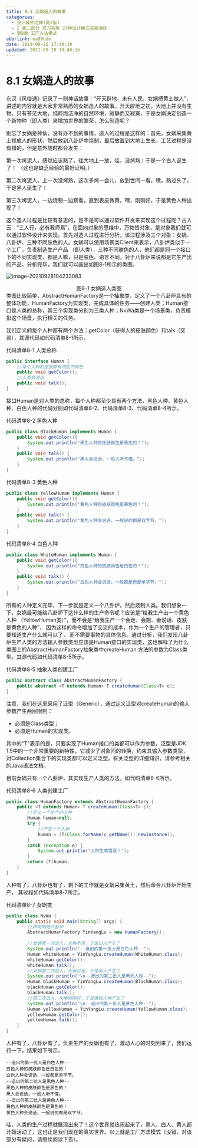 ```yaml
---
title: 8.1 女娲造人的故事
categories: 
  - 设计模式之禅(第2版)
  - 2 第二部分 真刀实枪 23种设计模式完美演绎
  - 第8章 工厂方法模式
abbrlink: ea99dde
date: 2019-09-20 17:40:10
updated: 2021-09-28 10:49:16
---
```

# 8.1 女娲造人的故事 #
东汉《风俗通》记录了一则神话故事：“开天辟地，未有人民，女娲搏黄土做人”，讲述的内容就是大家非常熟悉的女娲造人的故事。开天辟地之初，大地上并没有生物，只有苍茫大地，纯粹而洁净的自然环境，寂静而又寂寞，于是女娲决定创造一个新物种（即人类）来增加世界的繁荣，怎么制造呢？

别忘了女娲是神仙，没有办不到的事情，造人的过程是这样的：首先，女娲采集黄土捏成人的形状，然后放到八卦炉中烧制，最后放置到大地上生长，工艺过程是没有错的，但是意外随时都会发生：

第一次烤泥人，感觉应该熟了，往大地上一放，哇，没烤熟！于是一个白人诞生了！ （这也是缺乏经验的最好证明。）

第二次烤泥人，上一次没烤熟，这次多烤一会儿，放到世间一看，嘿，熟过头了，于是黑人诞生了！

第三次烤泥人，一边烧制一边察看，直到表皮微黄，嘿，刚刚好，于是黄色人种出现了！

这个造人过程是比较有意思的，是不是可以通过软件开发来实现这个过程呢？古人云：“三人行，必有我师焉”，在面向对象的思维中，万物皆对象，是对象我们就可以通过软件设计来实现。首先对造人过程进行分析，该过程涉及三个对象：女娲、八卦炉、三种不同肤色的人。女娲可以使用场景类Client来表示，八卦炉类似于一个工厂，负责制造生产产品 （即人类），三种不同肤色的人，他们都是同一个接口下的不同实现类，都是人嘛，只是肤色、语言不同，对于八卦炉来说都是它生产出的产品。分析完毕，我们就可以画出如图8-1所示的类图。

![image-20210928104233083](https://gitee.com/XiaoLan223/images/raw/master/Blog/Sum/20210928104233.png)
<center>图8-1 女娲造人类图</center>
类图比较简单，AbstractHumanFactory是一个抽象类，定义了一个八卦炉具有的整体功能，HumanFactory为实现类，完成具体的任务——创建人类；Human接口是人类的总称，其三个实现类分别为三类人种；NvWa类是一个场景类，负责模拟这个场景，执行相关的任务。

我们定义的每个人种都有两个方法：getColor（获得人的皮肤颜色）和talk（交谈），其源代码如代码清单8-1所示。

代码清单8-1 人类总称
```java
public interface Human {
    //每个人种的皮肤都有相应的颜色
    public void getColor();
    //人类会说话
    public void talk();
}
```
接口Human是对人类的总称，每个人种都至少具有两个方法，黑色人种、黄色人种、白色人种的代码分别如代码清单8-2、代码清单8-3、代码清单8-4所示。

代码清单8-2 黑色人种

```java
public class BlackHuman implements Human {
    public void getColor(){
        System.out.println("黑色人种的皮肤颜色是黑色的！");
    }
    public void talk() {
        System.out.println("黑人会说话，一般人听不懂。");
    }
}
```
代码清单8-3 黄色人种

```java
public class YellowHuman implements Human {
    public void getColor(){
        System.out.println("黄色人种的皮肤颜色是黄色的！");
    }
    public void talk() {
        System.out.println("黄色人种会说话，一般说的都是双字节。");
    }
}
```
代码清单8-4 白色人种

```java
public class WhiteHuman implements Human {
    public void getColor(){
        System.out.println("白色人种的皮肤颜色是白色的！");
    }
    public void talk() {
        System.out.println("白色人种会说话，一般都是但是单字节。");
    }
}
```
所有的人种定义完毕，下一步就是定义一个八卦炉，然后烧制人类。我们想象一下，女娲最可能给八卦炉下达什么样的生产命令呢？应该是“给我生产出一个黄色人种 （YellowHuman类）”，而不会是“给我生产一个会走、会跑、会说话、皮肤是黄色的人种”， 因为这样的命令增加了交流的成本，作为一个生产的管理者，只要知道生产什么就可以了， 而不需要事物的具体信息。通过分析，我们发现八卦炉生产人类的方法输入参数类型应该是Human接口的实现类，这也解释了为什么类图上的AbstractHumanFactory抽象类中createHuman 方法的参数为Class类型。其源代码如代码清单8-5所示。

代码清单8-5 抽象人类创建工厂
```java
public abstract class AbstractHumanFactory {
    public abstract <T extends Human> T createHuman(Class<T> c);
}
```
注意，我们在这里采用了泛型（Generic），通过定义泛型对createHuman的输入参数产生两层限制：
- 必须是Class类型；
- 必须是Human的实现类。

其中的"T"表示的是，只要实现了Human接口的类都可以作为参数，泛型是JDK 1.5中的一个非常重要的新特性，它减少了对象间的转换，约束其输入参数类型，对Collection集合下的实现类都可以定义泛型。有关泛型的详细知识，请参考相关的Java语法文档。

目前女娲只有一个八卦炉，其实现生产人类的方法，如代码清单8-6所示。

代码清单8-6 人类创建工厂
```java
public class HumanFactory extends AbstractHumanFactory {
    public <T extends Human> T createHuman(Class<T> c){
        //定义一个生产的人种
        Human human=null;
        try {
            //产生一个人种
            human = (T)Class.forName(c.getName()).newInstance();
        }
        catch (Exception e) {
            System.out.println("人种生成错误！");
        }
        return (T)human;
    }
}
```
人种有了，八卦炉也有了，剩下的工作就是女娲采集黄土，然后命令八卦炉开始生产， 其过程如代码清单8-7所示。

代码清单8-7 女娲类
```java
public class NvWa {
    public static void main(String[] args) {
        //声明阴阳八卦炉
        AbstractHumanFactory YinYangLu = new HumanFactory();
        
        //女娲第一次造人，火候不足，于是白人产生了
        System.out.println("--造出的第一批人是白色人种--");
        Human whiteHuman = YinYangLu.createHuman(WhiteHuman.class);
        whiteHuman.getColor();
        whiteHuman.talk();
        //女娲第二次造人，火候过足，于是黑人产生了
        System.out.println("\n--造出的第二批人是黑色人种--");
        Human blackHuman = YinYangLu.createHuman(BlackHuman.class);
        blackHuman.getColor();
        blackHuman.talk();
        //第三次造人，火候刚刚好，于是黄色人种产生了
        System.out.println("\n--造出的第三批人是黄色人种--");
        Human yellowHuman = YinYangLu.createHuman(YellowHuman.class);
        yellowHuman.getColor();
        yellowHuman.talk();
    }
}
```
人种有了，八卦炉有了，负责生产的女娲也有了，激动人心的时刻到来了，我们运行一下，结果如下所示。
```
--造出的第一批人是白色人种-- 
白色人种的皮肤颜色是白色的！ 
白色人种会说话，一般都是单字节。 
--造出的第二批人是黑色人种-- 
黑色人种的皮肤颜色是黑色的！ 
黑人会说话，一般人听不懂。 
--造出的第三批人是黄色人种-- 
黄色人种的皮肤颜色是黄色的！ 
黄色人种会说话，一般说的都是双字节。
```
哇，人类的生产过程就展现出来了！这个世界就热闹起来了，黑人、白人、黄人都开始活动了，这也正是我们现在的真实世界。以上就是工厂方法模式（没错，对该部分有疑问，请继续阅读下去）。

